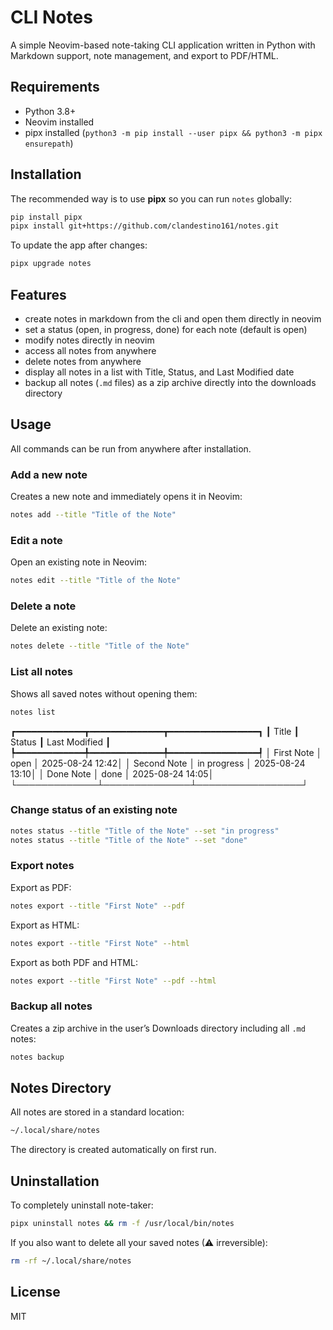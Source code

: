 # CLI Notes

A simple Neovim-based note-taking CLI application written in Python with Markdown support, note management, and export to PDF/HTML.

## Requirements

* Python 3.8+
* Neovim installed
* pipx installed (`python3 -m pip install --user pipx && python3 -m pipx ensurepath`)

## Installation

The recommended way is to use **pipx** so you can run `notes` globally:

```bash
pip install pipx
pipx install git+https://github.com/clandestino161/notes.git
```

To update the app after changes:

```bash
pipx upgrade notes
```

## Features

* create notes in markdown from the cli and open them directly in neovim
* set a status (open, in progress, done) for each note (default is open)
* modify notes directly in neovim
* access all notes from anywhere
* delete notes from anywhere
* display all notes in a list with Title, Status, and Last Modified date
* backup all notes (`.md` files) as a zip archive directly into the downloads directory

## Usage

All commands can be run from anywhere after installation.

### Add a new note

Creates a new note and immediately opens it in Neovim:

```bash
notes add --title "Title of the Note"
```

### Edit a note

Open an existing note in Neovim:

```bash
notes edit --title "Title of the Note"
```

### Delete a note

Delete an existing note:

```bash
notes delete --title "Title of the Note"
```

### List all notes

Shows all saved notes without opening them:

```bash
notes list
```

┏━━━━━━━━━━━━━┳━━━━━━━━━━━━━━┳━━━━━━━━━━━━━━━━━┓
┃ Title       ┃ Status       ┃ Last Modified   ┃
┡━━━━━━━━━━━━━╇━━━━━━━━━━━━━━╇━━━━━━━━━━━━━━━━━┩
│ First Note  │ open         │ 2025-08-24 12:42│
│ Second Note │ in progress  │ 2025-08-24 13:10│
│ Done Note   │ done         │ 2025-08-24 14:05│
└─────────────┴──────────────┴─────────────────┘

### Change status of an existing note

```bash
notes status --title "Title of the Note" --set "in progress"
notes status --title "Title of the Note" --set "done"
```

### Export notes

Export as PDF:

```bash
notes export --title "First Note" --pdf
```

Export as HTML:

```bash
notes export --title "First Note" --html
```

Export as both PDF and HTML:

```bash
notes export --title "First Note" --pdf --html
```

### Backup all notes

Creates a zip archive in the user’s Downloads directory including all `.md` notes:

```bash
notes backup
```

## Notes Directory

All notes are stored in a standard location:

```bash
~/.local/share/notes
```

The directory is created automatically on first run.

## Uninstallation

To completely uninstall note-taker:

```bash
pipx uninstall notes && rm -f /usr/local/bin/notes
```

If you also want to delete all your saved notes (⚠ irreversible):

```bash
rm -rf ~/.local/share/notes
```

## License

MIT
